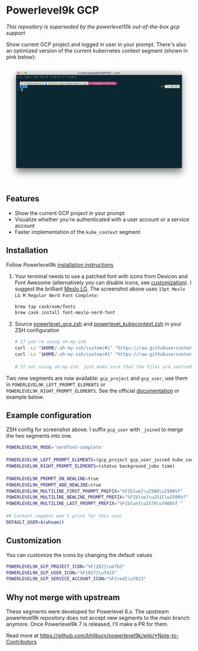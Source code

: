 # Powerlevel9k GCP

_This repository is superseded by the powerlevel10k out-of-the-box gcp support_

Show current GCP project and logged in user in your prompt. There's also an optimized version of the current kubernetes context segment (shown in pink below):

![screenshot](./docs/screenshot.png)

## Features

* Show the current GCP project in your prompt
* Visualize whether you're authenticated with a user account or a service account
* Faster implementation of the `kube_context` segment 

## Installation

Follow Powerlevel9k [installation instructions](https://github.com/bhilburn/powerlevel9k/wiki/Install-Instructions)

1. Your terminal needs to use a patched font with icons from Devicon and Font Awesome (alternatively you can disable icons, see [customization](#customization)). I suggest the brilliant [Meslo LG](https://github.com/andreberg/Meslo-Font). The screenshot above uses `13pt Meslo LG M Regular Nerd Font Complete`:
    ```bash
    brew tap caskroom/fonts
    brew cask install font-meslo-nerd-font
    ```
1. Source [powerlevel_gcp.zsh](./powerlevel_gcp.zsh) and [powerlevel_kubecontext.zsh](./powerlevel_kubecontext.zsh) in your ZSH configuration
    ```bash
    # If you're using oh-my-zsh
    curl -Lo "$HOME/.oh-my-zsh/custom/#1" "https://raw.githubusercontent.com/jgogstad/powerlevel-9k-gcp/master/{powerlevel_gcp.zsh}"
    curl -Lo "$HOME/.oh-my-zsh/custom/#1" "https://raw.githubusercontent.com/jgogstad/powerlevel-9k-gcp/master/{powerlevel_kubecontext.zsh}"
    
    # If not using oh-my-zsh, just make sure that the files are sourced 
    ```
Two new segments are now available: `gcp_project` and `gcp_user`, use them in `POWERLEVEL9K_LEFT_PROMPT_ELEMENTS` or `POWERLEVEL9K_RIGHT_PROMPT_ELEMENTS`. See the official [documentation](https://github.com/bhilburn/powerlevel9k#prompt-customization) or example below.   

## Example configuration

ZSH config for screenshot above. I suffix `gcp_user` with `_joined` to merge the two segments into one.

```bash
POWERLEVEL9K_MODE='nerdfont-complete'

POWERLEVEL9K_LEFT_PROMPT_ELEMENTS=(gcp_project gcp_user_joined kube_context newline context dir_writable dir root_indicator vcs)
POWERLEVEL9K_RIGHT_PROMPT_ELEMENTS=(status background_jobs time)

POWERLEVEL9K_PROMPT_ON_NEWLINE=true
POWERLEVEL9K_PROMPT_ADD_NEWLINE=true
POWERLEVEL9K_MULTILINE_FIRST_PROMPT_PREFIX="%F{blue}\u256D\u2500%f"
POWERLEVEL9K_MULTILINE_NEWLINE_PROMPT_PREFIX="%F{blue}\u251C\u2500%f"
POWERLEVEL9K_MULTILINE_LAST_PROMPT_PREFIX="%F{blue}\u2570\uf460%f "

## Context segment won't print for this user
DEFAULT_USER=$(whoami)
```

## Customization

You can customize the icons by changing the default values

```bash
POWERLEVEL9K_GCP_PROJECT_ICON="%F{202}\ue7b2"
POWERLEVEL9K_GCP_USER_ICON="%F{027}\uf415"
POWERLEVEL9K_GCP_SERVICE_ACCOUNT_ICON="%F{red}\uf013"
```

## Why not merge with upstream

These segments were developed for Powerlevel 6.x. The upstream powerlevel9k repository does not accept new segments to the main branch anymore. Once Powerlevel9k 7 is released, I'll make a PR for them. 

Read more at https://github.com/bhilburn/powerlevel9k/wiki/*Note-to-Contributors
